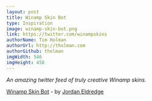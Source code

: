 ```yaml
---
layout: post
title: Winamp Skin Bot
type: Inspiration
image: winamp-skin-bot.png
link: https://twitter.com/winampskins
authorName: Tim Holman
authorUrl: http://tholman.com
authorGithub: tholman
imgWidth: 546
imgHeight: 458
---
```


_An amazing twitter feed of truly creative Winamp skins._

[Winamp Skin Bot](https://twitter.com/winampskins) - by [Jordan Eldredge](https://jordaneldredge.com/)
